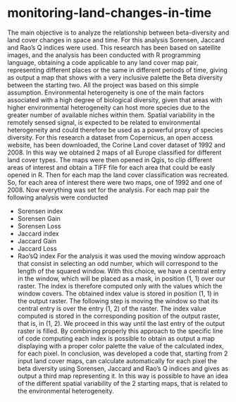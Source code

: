 # monitoring-land-changes-in-time
The main objective is to analyze the relationship between beta-diversity and land cover changes in space and time. 
For this analysis Sorensen, Jaccard and Rao’s Q indices were used. 
This research has been based on satellite images, and the analysis has
been conducted with R programming language, obtaining a code applicable to any land cover map pair, 
representing different places or the same in different periods of time, 
giving as output a map that shows with a very inclusive palette the Beta diversity between the
starting two. 
All the project was based on this simple assumption. Environmental heterogeneity is one of
the main factors associated with a high degree of biological diversity, given that areas with
higher environmental heterogeneity can host more species due to the greater number of
available niches within them. Spatial variability in the remotely sensed signal, is expected to
be related to environmental heterogeneity and could therefore be used as a powerful proxy of species diversity.
For this research a dataset from Copernicus, an open access website, has been downloaded, the Corine Land cover dataset of 1992 and 2008. 
In this way we obtained 2 maps of all Europe classified for different land cover types.
The maps were then opened in Qgis, to clip different areas of interest and obtain a TIFF file for each area that could be easly opened in R. 
Then for each map the land cover classification was recreated. 
So, for each area of interest there were two maps, one of 1992 and one of 2008. 
Now everything was set for the analysis.
For each map pair the following analysis were conducted
- Sorensen index
- Sorensen Gain
- Sorensen Loss
- Jaccard index
- Jaccard Gain
- Jaccard Loss
- Rao’sQ index
For the analysis it was used the moving window approach that consist in selecting an odd
number, which will correspond to the length of the squared window. 
With this choice, we have a central entry in the window, which will be placed as a mask, in position (1, 1) over our raster. 
The index is therefore computed only with the values which the window covers.
The obtained index value is stored in position (1, 1) in the output raster. 
The following step is moving the window so that its central entry is over the entry (1, 2) of the raster. 
The index value computed is stored in the corresponding position of the output raster, that is, in (1, 2). 
We proceed in this way until the last entry of the output raster is filled.
By combining properly this approach to the specific line of code computing each index is
possible to obtain as output a map displaying with a proper color palette the value of the calculated index, for each pixel.
In conclusion, was developed a code that, starting from 2 input land cover maps, can calculate automatically for each pixel 
the beta diversity using Sorensen, Jaccard and Rao’s Q indices and gives as output a third map representing it. 
In this way is possible to have an idea of the different spatial variability of the 2 starting maps, that is related to the environmental heterogeneity.
